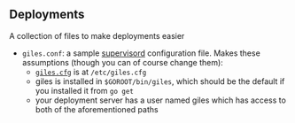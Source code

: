 ## Deployments

A collection of files to make deployments easier

* `giles.conf`: a sample [supervisord](http://supervisord.org/) configuration file. Makes these assumptions (though you can of course change them):
    * [`giles.cfg`](https://raw.githubusercontent.com/gtfierro/giles/master/giles.cfg) is at `/etc/giles.cfg`
    * giles is installed in `$GOROOT/bin/giles`, which should be the default if you installed it from `go get`
    * your deployment server has a user named giles which has access to both of the aforementioned paths
